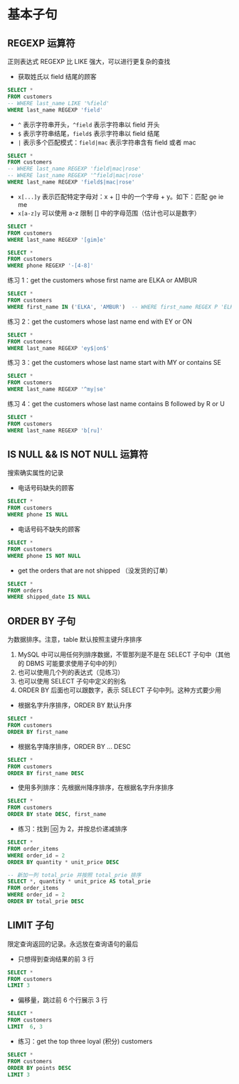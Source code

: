 # 基本子句

## REGEXP 运算符

正则表达式 REGEXP 比 LIKE 强大，可以进行更复杂的查找

- 获取姓氏以 field 结尾的顾客

```sql
SELECT *
FROM customers
-- WHERE last_name LIKE '%field'
WHERE last_name REGEXP 'field'
```

- `^` 表示字符串开头，`^field` 表示字符串以 field 开头
- `$` 表示字符串结尾，`field$` 表示字符串以 field 结尾
- `|` 表示多个匹配模式：`field|mac` 表示字符串含有 field 或者 mac

```sql
SELECT *
FROM customers
-- WHERE last_name REGEXP 'field|mac|rose'
-- WHERE last_name REGEXP '^field|mac|rose'
WHERE last_name REGEXP 'field$|mac|rose'
```

- `x[...]y` 表示匹配特定字母对：x + [] 中的一个字母 + y。如下：匹配 ge ie me
- `x[a-z]y` 可以使用 a-z 限制 [] 中的字母范围（估计也可以是数字）

```sql
SELECT *
FROM customers
WHERE last_name REGEXP '[gim]e'

SELECT *
FROM customers
WHERE phone REGEXP '-[4-8]'
```

练习 1：get the customers whose first name are ELKA or AMBUR

```sql
SELECT *
FROM customers
WHERE first_name IN ('ELKA', 'AMBUR')  -- WHERE first_name REGEX P 'ELKA|AMBUR'
```

练习 2：get the customers whose last name end with EY or ON

```sql
SELECT *
FROM customers
WHERE last_name REGEXP 'ey$|on$'
```

练习 3：get the customers whose last name start with MY or contains SE

```sql
SELECT *
FROM customers
WHERE last_name REGEXP '^my|se'
```

练习 4：get the customers whose last name contains B followed by R or U

```sql
SELECT *
FROM customers
WHERE last_name REGEXP 'b[ru]'
```

## IS NULL && IS NOT NULL 运算符

搜索确实属性的记录

- 电话号码缺失的顾客

```sql
SELECT *
FROM customers
WHERE phone IS NULL 
```

- 电话号码不缺失的顾客

```sql
SELECT *
FROM customers
WHERE phone IS NOT NULL 
```

- get the orders that are not shipped （没发货的订单）

```sql
SELECT *
FROM orders
WHERE shipped_date IS NULL  
```

## ORDER BY 子句

为数据排序。注意，table 默认按照主键升序排序

1. MySQL 中可以用任何列排序数据，不管那列是不是在 SELECT 子句中（其他的 DBMS 可能要求使用子句中的列）
2. 也可以使用几个列的表达式（见练习）
2. 也可以使用 SELECT 子句中定义的别名
3. ORDER BY 后面也可以跟数字，表示 SELECT 子句中列。这种方式要少用

- 根据名字升序排序，ORDER BY 默认升序

```sql
SELECT *
FROM customers
ORDER BY first_name
```

- 根据名字降序排序，ORDER BY ... DESC

```sql
SELECT *
FROM customers
ORDER BY first_name DESC
```

- 使用多列排序：先根据州降序排序，在根据名字升序排序

```sql
SELECT *
FROM customers
ORDER BY state DESC, first_name
```

- 练习：找到 🆔 为 2，并按总价递减排序

```sql
SELECT *
FROM order_items
WHERE order_id = 2
ORDER BY quantity * unit_price DESC

-- 新加一列 total_prie 并按照 total_prie 排序
SELECT *, quantity * unit_price AS total_prie
FROM order_items
WHERE order_id = 2
ORDER BY total_prie DESC
```

## LIMIT 子句

限定查询返回的记录。永远放在查询语句的最后

- 只想得到查询结果的前 3 行

```sql
SELECT *
FROM customers
LIMIT 3
```

- 偏移量，跳过前 6 个行展示 3 行

```sql
SELECT *
FROM customers
LIMIT  6, 3
```

- 练习：get the top three loyal (积分) customers

```sql
SELECT *
FROM customers
ORDER BY points DESC
LIMIT 3
```
